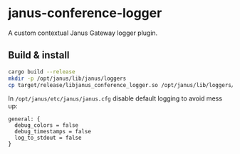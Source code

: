 # janus-conference-logger

A custom contextual Janus Gateway logger plugin.

## Build & install

```bash
cargo build --release
mkdir -p /opt/janus/lib/janus/loggers
cp target/release/libjanus_conference_logger.so /opt/janus/lib/loggers/
```

In `/opt/janus/etc/janus/janus.cfg` disable default logging to avoid mess up:

```jcfg
general: {
  debug_colors = false
  debug_timestamps = false
  log_to_stdout = false
}
```
